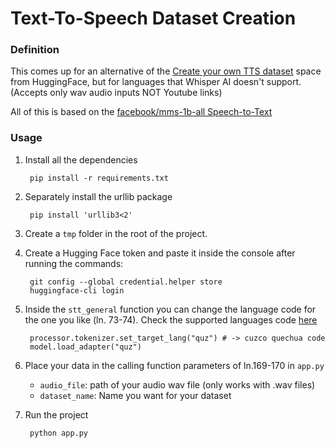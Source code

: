 # Text-To-Speech Dataset Creation

### Definition
This comes up for an alternative of the [Create your own TTS dataset](https://huggingface.co/spaces/ylacombe/create-your-own-TTS-dataset) space from HuggingFace, but for languages that Whisper AI doesn't support. (Accepts only wav audio inputs NOT Youtube links)

All of this is based on the [facebook/mms-1b-all Speech-to-Text](https://huggingface.co/facebook/mms-1b-all )


### Usage
1. Install all the dependencies

        pip install -r requirements.txt

2. Separately install the urllib package

        pip install 'urllib3<2'

3. Create a `tmp` folder in the root of the project.

4. Create a Hugging Face token and paste it inside the console after running the commands:

        git config --global credential.helper store
        huggingface-cli login

5. Inside the `stt_general` function you can change the language code for the one you like (ln. 73-74). Check the supported languages code [here](https://huggingface.co/facebook/mms-1b-all#supported-languages)

        processor.tokenizer.set_target_lang("quz") # -> cuzco quechua code
        model.load_adapter("quz")

6. Place your data in the calling function parameters of ln.169-170 in `app.py`
    - `audio_file`: path of your audio wav file (only works with .wav files)
    - `dataset_name`: Name you want for your dataset

7. Run the project

        python app.py